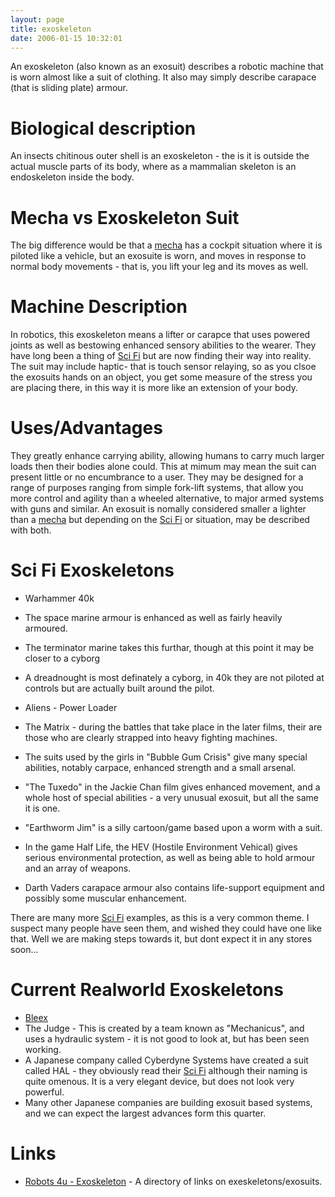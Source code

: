```yaml
---
layout: page
title: exoskeleton
date: 2006-01-15 10:32:01
---
```

An exoskeleton (also known as an exosuit) describes a robotic machine that is worn almost like a suit of clothing. It also may simply describe carapace (that is sliding plate) armour.

# Biological description

An insects chitinous outer shell is an exoskeleton - the is it is outside the actual muscle parts of its body, where as a mammalian skeleton is an endoskeleton inside the body.

# Mecha vs Exoskeleton Suit

The big difference would be that a <a class="wiki" href="/wiki/mecha.html" title="Large Robotic Suits">mecha</a> has a cockpit situation where it is piloted like a vehicle, but an exosuite is worn, and moves in response to normal body movements - that is, you lift your leg and its moves as well.

# Machine Description

In robotics, this exoskeleton means a lifter or carapce that uses powered joints as well as bestowing enhanced sensory abilities to the wearer. They have long been a thing of <a class="wiki" href="/wiki/sci_fi_robots.html" title="Sci Fi Robots">Sci Fi</a> but are now finding their way into reality.
The suit may include haptic- that is touch sensor relaying, so as you clsoe the exosuits hands on an object, you get some measure of the stress you are placing there, in this way it is more like an extension of your body.

# Uses/Advantages

They greatly enhance carrying ability, allowing humans to carry much larger loads then their bodies alone could. This at mimum may mean the suit can present little or no encumbrance to a user.
They may be designed for a range of purposes ranging from simple fork-lift systems, that allow you more control and agility than a wheeled alternative, to major armed systems with guns and similar. An exosuit is nomally considered smaller a lighter than a <a class="wiki" href="/wiki/mecha.html" title="Large Robotic Suits">mecha</a> but depending on the <a class="wiki" href="/wiki/sci_fi_robots.html" title="Sci Fi Robots">Sci Fi</a> or situation, may be described with both.

# Sci Fi Exoskeletons

* Warhammer 40k
* The space marine armour is enhanced as well as fairly heavily armoured.
* The terminator marine takes this furthar, though at this point it may be closer to a cyborg
* A dreadnought is most definately a cyborg, in 40k they are not piloted at controls but are actually built around the pilot.

* Aliens - Power Loader
* The Matrix - during the battles that take place in the later films, their are those who are clearly strapped into heavy fighting machines.
* The suits used by the girls in "Bubble Gum Crisis" give many special abilities, notably carpace, enhanced strength and a small arsenal.
* "The Tuxedo" in the Jackie Chan film gives enhanced movement, and a whole host of special abilities - a very unusual exosuit, but all the same it is one.
* "Earthworm Jim" is a silly cartoon/game based upon a worm with a suit.
* In the game Half Life, the HEV (Hostile Environment Vehical) gives serious environmental protection, as well as being able to hold armour and an array of weapons.
* Darth Vaders carapace armour also contains life-support equipment and possibly some muscular enhancement.

There are many more <a class="wiki" href="/wiki/sci_fi_robots.html" title="Sci Fi Robots">Sci Fi</a> examples, as this is a very common theme. I suspect many people have seen them, and wished they could have one like that. Well we are making steps towards it, but dont expect it in any stores soon...

# Current Realworld Exoskeletons

* <a class="wiki" href="/wiki/bleex.html" title="Bleex">Bleex</a>
* The Judge - This is created by a team known as "Mechanicus", and uses a hydraulic system - it is not good to look at, but has been seen working.
* A Japanese company called Cyberdyne Systems have created a suit called HAL - they obviously read their <a class="wiki" href="/wiki/sci_fi_robots.html" title="Sci Fi Robots">Sci Fi</a> although their naming is quite omenous. It is a very elegant device, but does not look very powerful.
* Many other Japanese companies are building exosuit based systems, and we can expect the largest advances form this quarter.

# Links

* <a href="http://www.robot-4u.com/exoskeleton/" rel="external" target="_blank">Robots 4u - Exoskeleton</a> - A directory of links on exeskeletons/exosuits.

